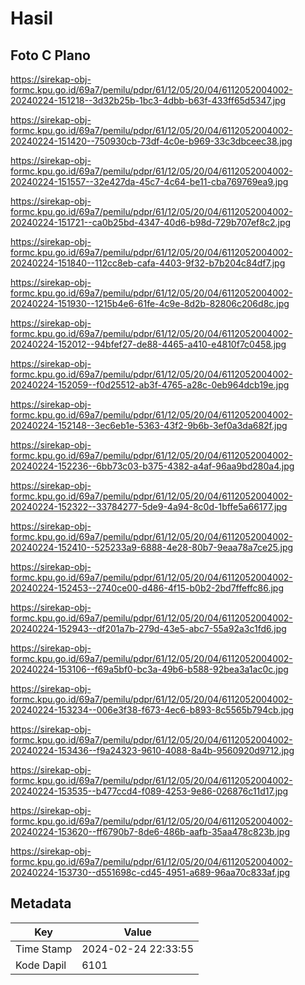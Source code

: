 # Hasil

## Foto C Plano

https://sirekap-obj-formc.kpu.go.id/69a7/pemilu/pdpr/61/12/05/20/04/6112052004002-20240224-151218--3d32b25b-1bc3-4dbb-b63f-433ff65d5347.jpg

https://sirekap-obj-formc.kpu.go.id/69a7/pemilu/pdpr/61/12/05/20/04/6112052004002-20240224-151420--750930cb-73df-4c0e-b969-33c3dbceec38.jpg

https://sirekap-obj-formc.kpu.go.id/69a7/pemilu/pdpr/61/12/05/20/04/6112052004002-20240224-151557--32e427da-45c7-4c64-be11-cba769769ea9.jpg

https://sirekap-obj-formc.kpu.go.id/69a7/pemilu/pdpr/61/12/05/20/04/6112052004002-20240224-151721--ca0b25bd-4347-40d6-b98d-729b707ef8c2.jpg

https://sirekap-obj-formc.kpu.go.id/69a7/pemilu/pdpr/61/12/05/20/04/6112052004002-20240224-151840--112cc8eb-cafa-4403-9f32-b7b204c84df7.jpg

https://sirekap-obj-formc.kpu.go.id/69a7/pemilu/pdpr/61/12/05/20/04/6112052004002-20240224-151930--1215b4e6-61fe-4c9e-8d2b-82806c206d8c.jpg

https://sirekap-obj-formc.kpu.go.id/69a7/pemilu/pdpr/61/12/05/20/04/6112052004002-20240224-152012--94bfef27-de88-4465-a410-e4810f7c0458.jpg

https://sirekap-obj-formc.kpu.go.id/69a7/pemilu/pdpr/61/12/05/20/04/6112052004002-20240224-152059--f0d25512-ab3f-4765-a28c-0eb964dcb19e.jpg

https://sirekap-obj-formc.kpu.go.id/69a7/pemilu/pdpr/61/12/05/20/04/6112052004002-20240224-152148--3ec6eb1e-5363-43f2-9b6b-3ef0a3da682f.jpg

https://sirekap-obj-formc.kpu.go.id/69a7/pemilu/pdpr/61/12/05/20/04/6112052004002-20240224-152236--6bb73c03-b375-4382-a4af-96aa9bd280a4.jpg

https://sirekap-obj-formc.kpu.go.id/69a7/pemilu/pdpr/61/12/05/20/04/6112052004002-20240224-152322--33784277-5de9-4a94-8c0d-1bffe5a66177.jpg

https://sirekap-obj-formc.kpu.go.id/69a7/pemilu/pdpr/61/12/05/20/04/6112052004002-20240224-152410--525233a9-6888-4e28-80b7-9eaa78a7ce25.jpg

https://sirekap-obj-formc.kpu.go.id/69a7/pemilu/pdpr/61/12/05/20/04/6112052004002-20240224-152453--2740ce00-d486-4f15-b0b2-2bd7ffeffc86.jpg

https://sirekap-obj-formc.kpu.go.id/69a7/pemilu/pdpr/61/12/05/20/04/6112052004002-20240224-152943--df201a7b-279d-43e5-abc7-55a92a3c1fd6.jpg

https://sirekap-obj-formc.kpu.go.id/69a7/pemilu/pdpr/61/12/05/20/04/6112052004002-20240224-153106--f69a5bf0-bc3a-49b6-b588-92bea3a1ac0c.jpg

https://sirekap-obj-formc.kpu.go.id/69a7/pemilu/pdpr/61/12/05/20/04/6112052004002-20240224-153234--006e3f38-f673-4ec6-b893-8c5565b794cb.jpg

https://sirekap-obj-formc.kpu.go.id/69a7/pemilu/pdpr/61/12/05/20/04/6112052004002-20240224-153436--f9a24323-9610-4088-8a4b-9560920d9712.jpg

https://sirekap-obj-formc.kpu.go.id/69a7/pemilu/pdpr/61/12/05/20/04/6112052004002-20240224-153535--b477ccd4-f089-4253-9e86-026876c11d17.jpg

https://sirekap-obj-formc.kpu.go.id/69a7/pemilu/pdpr/61/12/05/20/04/6112052004002-20240224-153620--ff6790b7-8de6-486b-aafb-35aa478c823b.jpg

https://sirekap-obj-formc.kpu.go.id/69a7/pemilu/pdpr/61/12/05/20/04/6112052004002-20240224-153730--d551698c-cd45-4951-a689-96aa70c833af.jpg


## Metadata

| Key        | Value               |
| ---------- | ------------------- |
| Time Stamp | 2024-02-24 22:33:55 |
| Kode Dapil | 6101                |



